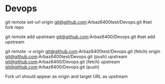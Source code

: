 # Devops

git remote set-url origin git@github.com:Arbaz6400test/Devops.git       #set fork repo


git remote add upstream git@github.com:Arbaz6400/Devops.git             #set add upstream 


 
git remote -v
origin	git@github.com:Arbaz6400test/Devops.git (fetch)
origin	git@github.com:Arbaz6400test/Devops.git (push)
upstream	git@github.com:Arbaz6400/Devops.git (fetch)
upstream	git@github.com:Arbaz6400/Devops.git (push)

Fork url should appear as origin and target URL as upstream  
